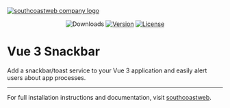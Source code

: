 <a href="https://southcoastweb.co.uk" target="_blank" alt="Link to southcoastweb's website">
    <picture>
      <source media="(prefers-color-scheme: dark)" srcset="https://southcoastweb.co.uk/app/logo-dark.svg">
      <source media="(prefers-color-scheme: light)" srcset="https://southcoastweb.co.uk/app/logo.svg">
      <img alt="southcoastweb company logo" src="https://southcoastweb.co.uk/app/logo.svg">
    </picture>
</a>

<p align="center">
  <img src="https://img.shields.io/npm/dm/vite-plugin-gutenberg-blocks.svg" alt="Downloads"></a>
  <a href="https://www.npmjs.com/package/vite-plugin-gutenberg-blocks"><img src="https://img.shields.io/npm/v/vite-plugin-gutenberg-blocks.svg" alt="Version"></a>
  <a href="https://github.com/craigrileyuk/vite-plugin-gutenberg-blocks/blob/main/LICENSE"><img src="https://img.shields.io/npm/l/vite-plugin-gutenberg-blocks.svg" alt="License"></a>
</p>

# Vue 3 Snackbar

Add a snackbar/toast service to your Vue 3 application and easily alert users about app processes.

--- 

For full installation instructions and documentation, visit [southcoastweb](https://southcoastweb.co.uk/open-source-software/vue3-snackbar/).

